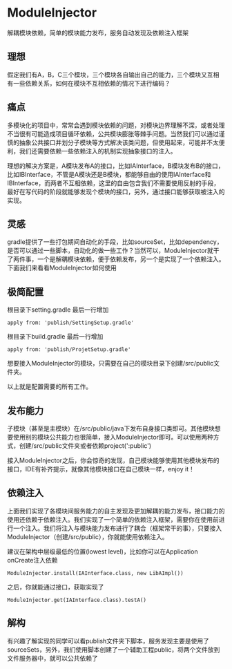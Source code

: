 # ModuleInjector
解耦模块依赖，简单的模块能力发布，服务自动发现及依赖注入框架

## 理想
假定我们有A，B，C三个模块，三个模块各自输出自己的能力，三个模块又互相有一些依赖关系，如何在模块不互相依赖的情况下进行编码？

## 痛点
多模块化的项目中，常常会遇到模块依赖的问题，对模块边界理解不深，或者处理不当很有可能造成项目循环依赖，公共模块膨胀等棘手问题。当然我们可以通过谨慎的抽象公共接口并划分子模块等方式解决该类问题，但使用起来，可能并不太便利，我们还需要依赖一些依赖注入的机制实现抽象接口的注入。

理想的解决方案是，A模块发布A的接口，比如IAInterface，B模块发布B的接口，比如IBInterface，不管是A模块还是B模块，都能够自由的使用IAInterface和IBInterface，而两者不互相依赖，这里的自由包含我们不需要使用反射的手段，最好在写代码的阶段就能够发现个模块的接口，另外，通过接口能够获取被注入的实现。

## 灵感
gradle提供了一些打包期间自动化的手段，比如sourceSet，比如dependency，是否可以通过一些脚本，自动化的做一些工作？当然可以，ModuleInjector就干了两件事，一个是解耦模块依赖，便于依赖发布，另一个是实现了一个依赖注入。下面我们来看看ModuleInjector如何使用

## 极简配置
根目录下setting.gradle 最后一行增加

```
apply from: 'publish/SettingSetup.gradle'
```
根目录下build.gradle 最后一行增加

```
apply from: 'publish/ProjetSetup.gradle'
```

想要接入ModuleInjector的模块，只需要在自己的模块目录下创建/src/public文件夹。

以上就是配置需要的所有工作。

## 发布能力

子模块（甚至是主模块）在/src/public/java下发布自身接口类即可。其他模块想要使用别的模块公共能力也很简单，接入ModuleInjector即可。可以使用两种方式，创建/src/public文件夹或者依赖project(':public')

接入ModuleInjector之后，你会惊奇的发现，自己模块能够使用其他模块发布的接口，IDE有补齐提示，就像其他模块接口在自己模块一样，enjoy it！

## 依赖注入
上面我们实现了各模块间服务能力的自主发现及更加解耦的能力发布，接口能力的使用还依赖于依赖注入。我们实现了一个简单的依赖注入框架，需要你在使用前进行一个注入。我们将注入与模块能力发布进行了耦合（框架常干的事），只要接入ModuleInjector（创建/src/public），你就能使用依赖注入。

建议在架构中层级最低的位置(lowest level)，比如你可以在Application onCreate注入依赖

```
ModuleInjector.install(IAInterface.class, new LibAImpl())
```

之后，你就能通过接口，获取实现了

```
ModuleInjector.get(IAInterface.class).testA()
```

## 解构
有兴趣了解实现的同学可以看publish文件夹下脚本，服务发现主要是使用了sourceSets，另外，我们使用脚本创建了一个辅助工程public，将两个文件放到文件服务器中，就可以公共依赖了


